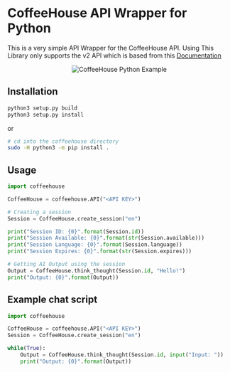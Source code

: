 # CoffeeHouse API Wrapper for Python

This is a very simple API Wrapper for the CoffeeHouse API. Using
This Library only supports the v2 API which is based from
this [Documentation](https://gist.github.com/Netkas/d3617e5b5b66c7851c728d3c0073529a)

<p align="center">
  <img src="https://i.imgur.com/7yMvpGx.png" alt="CoffeeHouse Python Example">
</p>


## Installation
```sh
python3 setup.py build
python3 setup.py install
```

or
```sh
# cd into the coffeehouse directory
sudo -H python3 -m pip install .
```

## Usage

```python
import coffeehouse

CoffeeHouse = coffeehouse.API("<API KEY>")

# Creating a session
Session = CoffeeHouse.create_session("en")

print("Session ID: {0}".format(Session.id))
print("Session Available: {0}".format(str(Session.available)))
print("Session Language: {0}".format(Session.language))
print("Session Expires: {0}".format(str(Session.expires)))

# Getting AI Output using the session
Output = CoffeeHouse.think_thought(Session.id, "Hello!")
print("Output: {0}".format(Output))
```

## Example chat script
```python
import coffeehouse

CoffeeHouse = coffeehouse.API("<API KEY>")
Session = CoffeeHouse.create_session("en")

while(True):
    Output = CoffeeHouse.think_thought(Session.id, input("Input: "))
    print("Output: {0}".format(Output))
```